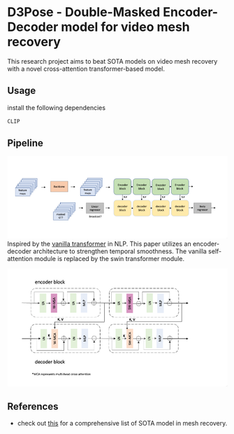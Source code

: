 # D3Pose - Double-Masked Encoder-Decoder model for video mesh recovery 

This research project aims to beat SOTA models on video mesh recovery with a novel cross-attention transformer-based model.

## Usage

install the following dependencies

```bash
CLIP

```

## Pipeline

![Pipeline](assets/pipeline.png)
Inspired by the [vanilla transformer](https://arxiv.org/pdf/1706.03762.pdf) in NLP. This paper utilizes an encoder-decoder architecture to strengthen temporal smoothness. The vanilla self-attention module is replaced by the swin transformer module.

![cross attention](assets/cross_att.png)

## References

- check out [this](references/References.md) for a comprehensive list of SOTA model in mesh recovery.
